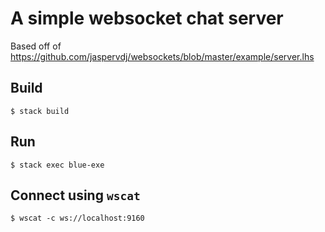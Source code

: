 # A simple websocket chat server

Based off of https://github.com/jaspervdj/websockets/blob/master/example/server.lhs

## Build

    $ stack build

## Run

    $ stack exec blue-exe

## Connect using `wscat`

    $ wscat -c ws://localhost:9160
